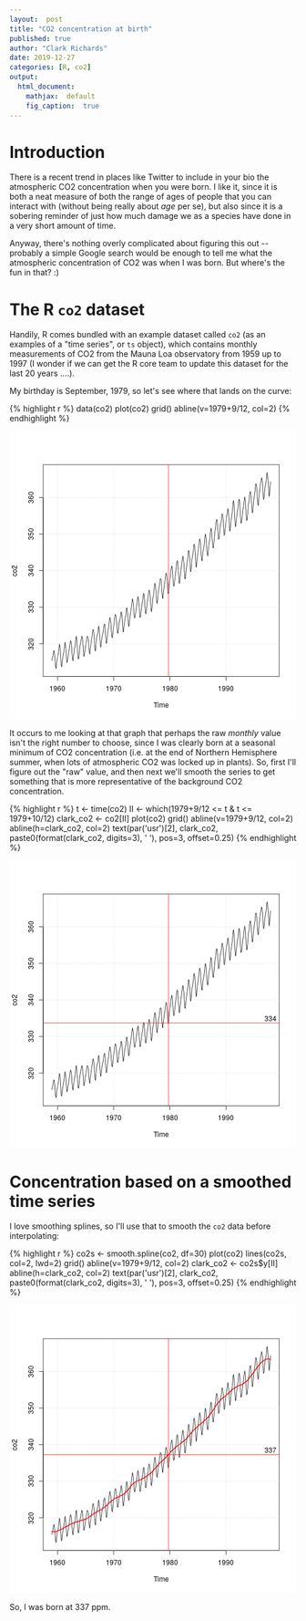 ```yaml
---
layout:  post
title: "CO2 concentration at birth"
published: true
author: "Clark Richards"
date: 2019-12-27
categories: [R, co2]
output:
  html_document:
    mathjax:  default
    fig_caption:  true
---
```


# Introduction 

There is a recent trend in places like Twitter to include in your bio the atmospheric CO2 concentration when you were born. I like it, since it is both a neat measure of both the range of ages of people that you can interact with (without being really about *age* per se), but also since it is a sobering reminder of just how much damage we as a species have done in a very short amount of time.

Anyway, there's nothing overly complicated about figuring this out -- probably a simple Google search would be enough to tell me what the atmospheric concentration of CO2 was when I was born. But where's the fun in that? :)

# The R `co2` dataset

Handily, R comes bundled with an example dataset called `co2` (as an examples of a "time series", or `ts` object), which contains monthly measurements of CO2 from the Mauna Loa observatory from 1959 up to 1997 (I wonder if we can get the R core team to update this dataset for the last 20 years ....).

My birthday is September, 1979, so let's see where that lands on the curve:

{% highlight r %}
data(co2)
plot(co2)
grid()
abline(v=1979+9/12, col=2)
{% endhighlight %}

![plot of chunk unnamed-chunk-1](/figure/source/2019-12-27-co2-concentration-at-birth/unnamed-chunk-1-1.png)

It occurs to me looking at that graph that perhaps the raw *monthly* value isn't the right number to choose, since I was clearly born at a seasonal minimum of CO2 concentration (i.e. at the end of Northern Hemisphere summer, when lots of atmospheric CO2 was locked up in plants). So, first I'll figure out the "raw" value, and then next we'll smooth the series to get something that is more representative of the background CO2 concentration.


{% highlight r %}
t <- time(co2)
II <- which(1979+9/12 <= t & t <= 1979+10/12)
clark_co2 <- co2[II]
plot(co2)
grid()
abline(v=1979+9/12, col=2)
abline(h=clark_co2, col=2)
text(par('usr')[2], clark_co2, paste0(format(clark_co2, digits=3), '          '), pos=3, offset=0.25)
{% endhighlight %}

![plot of chunk unnamed-chunk-2](/figure/source/2019-12-27-co2-concentration-at-birth/unnamed-chunk-2-1.png)

# Concentration based on a smoothed time series

I love smoothing splines, so I'll use that to smooth the `co2` data before interpolating:

{% highlight r %}
co2s <- smooth.spline(co2, df=30)
plot(co2)
lines(co2s, col=2, lwd=2)
grid()
abline(v=1979+9/12, col=2)
clark_co2 <- co2s$y[II]
abline(h=clark_co2, col=2)
text(par('usr')[2], clark_co2, paste0(format(clark_co2, digits=3), '          '), pos=3, offset=0.25)
{% endhighlight %}

![plot of chunk unnamed-chunk-3](/figure/source/2019-12-27-co2-concentration-at-birth/unnamed-chunk-3-1.png)

So, I was born at 337 ppm.
